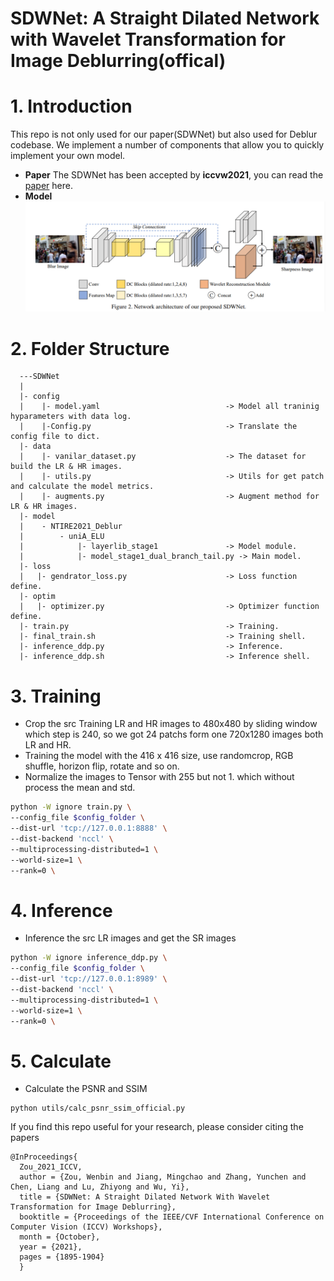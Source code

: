 # SDWNet: A Straight Dilated Network with Wavelet Transformation for Image Deblurring(offical)


# 1. Introduction
This repo is not only used for our paper(SDWNet) but also used for Deblur codebase. We implement a number of components that allow you to quickly implement your own model.

- **Paper**
  The SDWNet has been accepted by **iccvw2021**, you can read the [paper](https://arxiv.org/abs/2110.05803) here.
- **Model**
  ![](imgs/1.png)


# 2. Folder Structure
```
  ---SDWNet
  |
  |- config
  |    |- model.yaml                            -> Model all traninig hyparameters with data log.
  |    |-Config.py                              -> Translate the config file to dict.
  |- data
  |    |- vanilar_dataset.py                    -> The dataset for build the LR & HR images.
  |    |- utils.py                              -> Utils for get patch and calculate the model metrics.
  |    |- augments.py                           -> Augment method for LR & HR images.
  |- model
  |    - NTIRE2021_Deblur
  |        - uniA_ELU
  |            |- layerlib_stage1               -> Model module.
  |            |- model_stage1_dual_branch_tail.py -> Main model.
  |- loss
  |   |- gendrator_loss.py                      -> Loss function define.
  |- optim
  |   |- optimizer.py                           -> Optimizer function define.
  |- train.py                                   -> Training.
  |- final_train.sh                             -> Training shell.
  |- inference_ddp.py                           -> Inference.
  |- inference_ddp.sh                           -> Inference shell.

```
# 3. Training
- Crop the src Training LR and HR images to 480x480 by sliding window which step is 240, so we got 24 patchs form one 720x1280 images both LR and HR.
- Training the model with the 416 x 416 size, use randomcrop, RGB shuffle, horizon flip, rotate and so on.
- Normalize the images to Tensor with 255 but not 1. which without process the mean and std.
```bash
python -W ignore train.py \
--config_file $config_folder \
--dist-url 'tcp://127.0.0.1:8888' \
--dist-backend 'nccl' \
--multiprocessing-distributed=1 \
--world-size=1 \
--rank=0 \
```
# 4. Inference
- Inference the src LR images and get the SR images
```bash
python -W ignore inference_ddp.py \
--config_file $config_folder \
--dist-url 'tcp://127.0.0.1:8989' \
--dist-backend 'nccl' \
--multiprocessing-distributed=1 \
--world-size=1 \
--rank=0 \
```

# 5. Calculate
- Calculate the PSNR and SSIM
```
python utils/calc_psnr_ssim_official.py
```

If you find this repo useful for your research, please consider citing the papers
```
@InProceedings{
  Zou_2021_ICCV, 
  author = {Zou, Wenbin and Jiang, Mingchao and Zhang, Yunchen and Chen, Liang and Lu, Zhiyong and Wu, Yi}, 
  title = {SDWNet: A Straight Dilated Network With Wavelet Transformation for Image Deblurring}, 
  booktitle = {Proceedings of the IEEE/CVF International Conference on Computer Vision (ICCV) Workshops}, 
  month = {October}, 
  year = {2021}, 
  pages = {1895-1904} 
  }
```